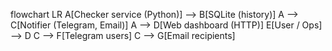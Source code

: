 flowchart LR
  A[Checker service (Python)] --> B[SQLite (history)]
  A --> C[Notifier (Telegram, Email)]
  A --> D[Web dashboard (HTTP)]
  E[User / Ops] --> D
  C --> F[Telegram users]
  C --> G[Email recipients]
